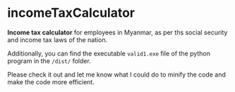 # incomeTaxCalculator
**Income tax calculator** for employees in Myanmar, as per ths social security and income tax laws of the nation.

Additionally, you can find the executable `valid1.exe` file of the python program in the `/dist/` folder.

Please check it out and let me know what I could do to minify the code and make the code more efficient.

